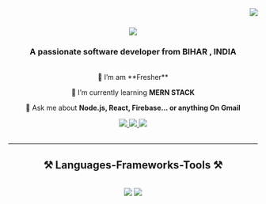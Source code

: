 <img align="right" src="https://visitor-badge.laobi.icu/badge?page_id=santukumar01.santukumar01" />

<h1 align="center">
    <img src="https://readme-typing-svg.herokuapp.com/?font=Righteous&size=35&center=true&vCenter=true&width=500&height=70&duration=3000&lines=Hi+There!+👋;+I'm+Santu+Kumar!;" />
</h1>

<h3 align="center">A passionate software developer from BIHAR , INDIA</h3>


<br/>

<div align="center">
 🔭 I’m am **Fresher**
 
 🌱 I’m currently learning **MERN STACK**

💬 Ask me about **Node.js, React, Firebase... or anything On Gmail**
 </div>


 </div>
<div align="center"> 
  <a href="mailto:santuku67@gmail.com">
    <img src="https://img.shields.io/badge/Gmail-333333?style=for-the-badge&logo=gmail&logoColor=red" />
  </a>
  <a href="https://www.linkedin.com/in/santu-kumar/" target="_blank">
    <img src="https://img.shields.io/badge/LinkedIn-0077B5?style=for-the-badge&logo=linkedin&logoColor=white" target="_blank" />
  </a>
  <a href="https://santukumar.onrender.com/" target="_blank">
     <img src="https://img.shields.io/badge/Portfolio-FF5722?style=for-the-badge&logo=todoist&logoColor=white" target="_blank" />
  </a>
</div>

<br/>
 <hr/>


###


###

<h2 align="center">⚒️ Languages-Frameworks-Tools ⚒️</h2>
<br/>
<div align="center" >
    <img src="https://skillicons.dev/icons?i=react,bootstrap,mui,html,css,vscode,github,tailwind,git" />
    <img src="https://skillicons.dev/icons?i=nodejs,javascript,express,firebase,mongodb,c,java,mongo" /><br>
</div>


<br clear="both">


###
